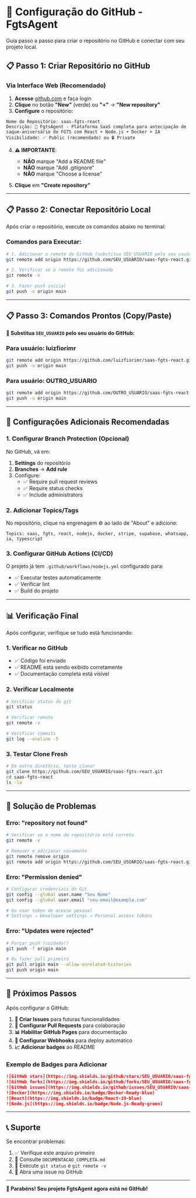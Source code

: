 # 🚀 **Configuração do GitHub - FgtsAgent**

Guia passo a passo para criar o repositório no GitHub e conectar com seu projeto local.

## 📋 **Passo 1: Criar Repositório no GitHub**

### **Via Interface Web (Recomendado)**

1. **Acesse** [github.com](https://github.com) e faça login
2. **Clique** no botão **"New"** (verde) ou **"+"** → **"New repository"**
3. **Configure** o repositório:

```
Nome do Repositório: saas-fgts-react
Descrição: 🚀 FgtsAgent - Plataforma SaaS completa para antecipação de saque-aniversário do FGTS com React + Node.js + Docker + IA
Visibilidade: ✅ Public (recomendado) ou 🔒 Private
```

4. **⚠️ IMPORTANTE**: 
   - **NÃO** marque "Add a README file"
   - **NÃO** marque "Add .gitignore"
   - **NÃO** marque "Choose a license"

5. **Clique** em **"Create repository"**

---

## 📋 **Passo 2: Conectar Repositório Local**

Após criar o repositório, execute os comandos abaixo no terminal:

### **Comandos para Executar:**

```bash
# 1. Adicionar o remote do GitHub (substitua SEU_USUARIO pelo seu usuário)
git remote add origin https://github.com/SEU_USUARIO/saas-fgts-react.git

# 2. Verificar se o remote foi adicionado
git remote -v

# 3. Fazer push inicial
git push -u origin main
```

---

## 📋 **Passo 3: Comandos Prontos (Copy/Paste)**

**🔄 Substitua `SEU_USUARIO` pelo seu usuário do GitHub:**

### **Para usuário: luizfiorimr**
```bash
git remote add origin https://github.com/luizfiorimr/saas-fgts-react.git
git push -u origin main
```

### **Para usuário: OUTRO_USUARIO**
```bash
git remote add origin https://github.com/OUTRO_USUARIO/saas-fgts-react.git
git push -u origin main
```

---

## 🔧 **Configurações Adicionais Recomendadas**

### **1. Configurar Branch Protection (Opcional)**

No GitHub, vá em:
1. **Settings** do repositório
2. **Branches** → **Add rule**
3. Configure:
   - ✅ Require pull request reviews
   - ✅ Require status checks
   - ✅ Include administrators

### **2. Adicionar Topics/Tags**

No repositório, clique na engrenagem ⚙️ ao lado de "About" e adicione:

```
Topics: saas, fgts, react, nodejs, docker, stripe, supabase, whatsapp, ia, typescript
```

### **3. Configurar GitHub Actions (CI/CD)**

O projeto já tem `.github/workflows/nodejs.yml` configurado para:
- ✅ Executar testes automaticamente
- ✅ Verificar lint
- ✅ Build do projeto

---

## 📊 **Verificação Final**

Após configurar, verifique se tudo está funcionando:

### **1. Verificar no GitHub**
- ✅ Código foi enviado
- ✅ README está sendo exibido corretamente
- ✅ Documentação completa está visível

### **2. Verificar Localmente**
```bash
# Verificar status do git
git status

# Verificar remote
git remote -v

# Verificar commits
git log --oneline -5
```

### **3. Testar Clone Fresh**
```bash
# Em outro diretório, teste clonar
git clone https://github.com/SEU_USUARIO/saas-fgts-react.git
cd saas-fgts-react
ls -la
```

---

## 🚨 **Solução de Problemas**

### **Erro: "repository not found"**
```bash
# Verificar se o nome do repositório está correto
git remote -v

# Remover e adicionar novamente
git remote remove origin
git remote add origin https://github.com/SEU_USUARIO/saas-fgts-react.git
```

### **Erro: "Permission denied"**
```bash
# Configurar credenciais do Git
git config --global user.name "Seu Nome"
git config --global user.email "seu-email@example.com"

# Ou usar token de acesso pessoal
# Settings → Developer settings → Personal access tokens
```

### **Erro: "Updates were rejected"**
```bash
# Forçar push (cuidado!)
git push -f origin main

# Ou fazer pull primeiro
git pull origin main --allow-unrelated-histories
git push origin main
```

---

## 🎉 **Próximos Passos**

Após configurar o GitHub:

1. **📝 Criar Issues** para futuras funcionalidades
2. **🔀 Configurar Pull Requests** para colaboração
3. **📊 Habilitar GitHub Pages** para documentação
4. **🔔 Configurar Webhooks** para deploy automático
5. **📈 Adicionar badges** ao README

### **Exemplo de Badges para Adicionar**

```markdown
![GitHub stars](https://img.shields.io/github/stars/SEU_USUARIO/saas-fgts-react)
![GitHub forks](https://img.shields.io/github/forks/SEU_USUARIO/saas-fgts-react)
![GitHub issues](https://img.shields.io/github/issues/SEU_USUARIO/saas-fgts-react)
![Docker](https://img.shields.io/badge/Docker-Ready-blue)
![React](https://img.shields.io/badge/React-19-blue)
![Node.js](https://img.shields.io/badge/Node.js-Ready-green)
```

---

## 📞 **Suporte**

Se encontrar problemas:
1. ✅ Verifique este arquivo primeiro
2. 📖 Consulte `DOCUMENTACAO_COMPLETA.md`
3. 🔧 Execute `git status` e `git remote -v`
4. 📧 Abra uma issue no GitHub

---

**🎊 Parabéns! Seu projeto FgtsAgent agora está no GitHub!** 